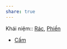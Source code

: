 ```yaml
---
share: true
---
```

Khái niệm:: [Rác](./R%C3%A1c.md), [Phiền](./Phi%E1%BB%81n.md)

- [Cấm](./C%E1%BA%A5m.md)

